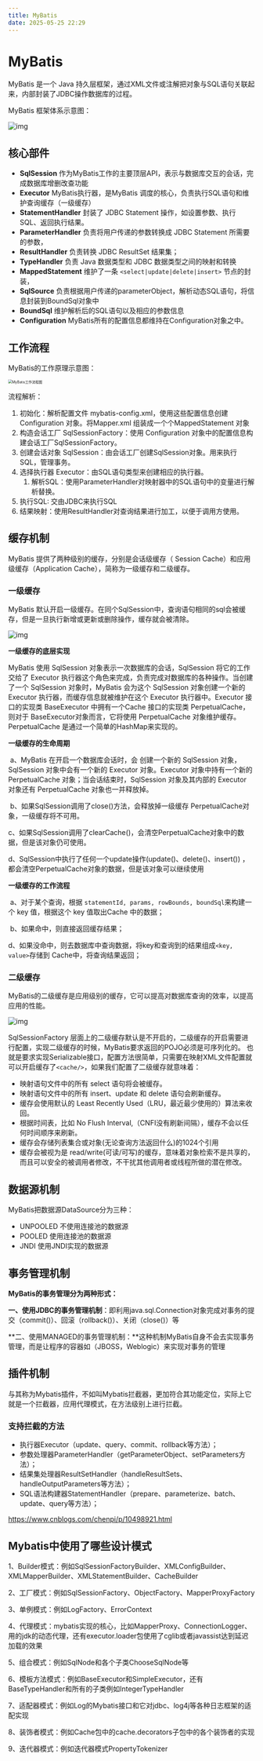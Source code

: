 ```yaml
---
title: MyBatis
date: 2025-05-25 22:29
---
```

# MyBatis

MyBatis 是一个 Java 持久层框架，通过XML文件或注解把对象与SQL语句关联起来，内部封装了JDBC操作数据库的过程。	

MyBatis 框架体系示意图：

![img](./assets/SouthEast.png)

## 核心部件

- **SqlSession** 作为MyBatis工作的主要顶层API，表示与数据库交互的会话，完成数据库增删改查功能
- **Executor** MyBatis执行器，是MyBatis 调度的核心，负责执行SQL语句和维护查询缓存（一级缓存）
- **StatementHandler**  封装了 JDBC Statement 操作，如设置参数、执行SQL、返回执行结果。
- **ParameterHandler**  负责将用户传递的参数转换成 JDBC Statement 所需要的参数，
- **ResultHandler**  负责转换 JDBC ResultSet 结果集；
- **TypeHandler** 负责 Java 数据类型和 JDBC 数据类型之间的映射和转换
- **MappedStatement**  维护了一条 `<select|update|delete|insert>` 节点的封装，
- **SqlSource** 负责根据用户传递的parameterObject，解析动态SQL语句，将信息封装到BoundSql对象中
- **BoundSql** 维护解析后的SQL语句以及相应的参数信息
- **Configuration** MyBatis所有的配置信息都维持在Configuration对象之中。

## 工作流程

MyBatis的工作原理示意图：

<img src="./assets/MyBatisWorkFlow.png" alt="MyBatis工作流程图" style="zoom:50%;" />

流程解析：
1. 初始化：解析配置文件 mybatis-config.xml，使用这些配置信息创建 Configuration 对象。将Mapper.xml 组装成一个个MappedStatement 对象
2. 构造会话工厂 SqlSessionFactory：使用 Configuration 对象中的配置信息构建会话工厂SqlSessionFactory。
3. 创建会话对象 SqlSession：由会话工厂创建SqlSession对象。用来执行SQL，管理事务。
4. 选择执行器 Executor：由SQL语句类型来创建相应的执行器。
   1. 解析SQL：使用ParameterHandler对映射器中的SQL语句中的变量进行解析替换。
5. 执行SQL:  交由JDBC来执行SQL
6. 结果映射：使用ResultHandler对查询结果进行加工，以便于调用方使用。

## 缓存机制

MyBatis 提供了两种级别的缓存，分别是会话级缓存（ Session Cache）和应用级缓存（Application Cache），简称为一级缓存和二级缓存。

### 一级缓存

MyBatis 默认开启一级缓存。在同个SqlSession中，查询语句相同的sql会被缓存，但是一旦执行新增或更新或删除操作，缓存就会被清除。

![img](./assets/1254583-20171026214546023-1354746770.png)

**一级缓存的底层实现**

MyBatis 使用 SqlSession 对象表示一次数据库的会话，SqlSession 将它的工作交给了 Executor 执行器这个角色来完成，负责完成对数据库的各种操作。当创建了一个 SqlSession 对象时，MyBatis 会为这个 SqlSession 对象创建一个新的 Executor 执行器，而缓存信息就被维护在这个 Executor 执行器中。Executor 接口的实现类 BaseExecutor 中拥有一个Cache 接口的实现类 PerpetualCache，则对于 BaseExecutor对象而言，它将使用 PerpetualCache 对象维护缓存。PerpetualCache 是通过一个简单的HashMap来实现的。



**一级缓存的生命周期**

​	a、MyBatis 在开启一个数据库会话时，会 创建一个新的 SqlSession 对象，SqlSession 对象中会有一个新的 Executor 对象。Executor 对象中持有一个新的 PerpetualCache 对象；当会话结束时，SqlSession 对象及其内部的 Executor 对象还有 PerpetualCache 对象也一并释放掉。

​	b、如果SqlSession调用了close()方法，会释放掉一级缓存 PerpetualCache对象，一级缓存将不可用。

​	c、如果SqlSession调用了clearCache()，会清空PerpetualCache对象中的数据，但是该对象仍可使用。

​	d、SqlSession中执行了任何一个update操作(update()、delete()、insert()) ，都会清空PerpetualCache对象的数据，但是该对象可以继续使用

**一级缓存的工作流程**

​	a、对于某个查询，根据 `statementId, params, rowBounds, boundSql`来构建一个 key 值，根据这个 key 值取出Cache 中的数据；

​	b、如果命中，则直接返回缓存结果；

​	d、如果没命中，则去数据库中查询数据，将key和查询到的结果组成`<key, value>`存储到 Cache中，将查询结果返回；

### 二级缓存

MyBatis的二级缓存是应用级别的缓存，它可以提高对数据库查询的效率，以提高应用的性能。

![img](./assets/1254583-20171029185910164-1823278112.png)

SqlSessionFactory 层面上的二级缓存默认是不开启的，二级缓存的开启需要进行配置，实现二级缓存的时候，MyBatis要求返回的POJO必须是可序列化的。 也就是要求实现Serializable接口，配置方法很简单，只需要在映射XML文件配置就可以开启缓存了`<cache/>`，如果我们配置了二级缓存就意味着：

- 映射语句文件中的所有 select 语句将会被缓存。
- 映射语句文件中的所有 insert、update 和 delete 语句会刷新缓存。
- 缓存会使用默认的 Least Recently Used（LRU，最近最少使用的）算法来收回。
- 根据时间表，比如 No Flush Interval,（CNFI没有刷新间隔），缓存不会以任何时间顺序来刷新。
- 缓存会存储列表集合或对象(无论查询方法返回什么)的1024个引用
- 缓存会被视为是 read/write(可读/可写)的缓存，意味着对象检索不是共享的，而且可以安全的被调用者修改，不干扰其他调用者或线程所做的潜在修改。

## 数据源机制

MyBatis把数据源DataSource分为三种：

* UNPOOLED   不使用连接池的数据源
* POOLED   使用连接池的数据源
* JNDI      使用JNDI实现的数据源

## 事务管理机制

**MyBatis的事务管理分为两种形式：**

**一、使用JDBC的事务管理机制**：即利用java.sql.Connection对象完成对事务的提交（commit()）、回滚（rollback()）、关闭（close()）等

**二、使用MANAGED的事务管理机制：**这种机制MyBatis自身不会去实现事务管理，而是让程序的容器如（JBOSS，Weblogic）来实现对事务的管理

## 插件机制

与其称为Mybatis插件，不如叫Mybatis拦截器，更加符合其功能定位，实际上它就是一个拦截器，应用代理模式，在方法级别上进行拦截。

### 支持拦截的方法

- 执行器Executor（update、query、commit、rollback等方法）；
- 参数处理器ParameterHandler（getParameterObject、setParameters方法）；
- 结果集处理器ResultSetHandler（handleResultSets、handleOutputParameters等方法）；
- SQL语法构建器StatementHandler（prepare、parameterize、batch、update、query等方法）；

https://www.cnblogs.com/chenpi/p/10498921.html

## Mybatis中使用了哪些设计模式

1、Builder模式：例如SqlSessionFactoryBuilder、XMLConfigBuilder、XMLMapperBuilder、XMLStatementBuilder、CacheBuilder

2、工厂模式：例如SqlSessionFactory、ObjectFactory、MapperProxyFactory

3、单例模式：例如LogFactory、ErrorContext

4、代理模式：mybatis实现的核心，比如MapperProxy、ConnectionLogger、用的jdk的动态代理，还有executor.loader包使用了cglib或者javassist达到延迟加载的效果

5、组合模式：例如SqlNode和各个子类ChooseSqlNode等

6、模板方法模式：例如BaseExecutor和SimpleExecutor，还有BaseTypeHandler和所有的子类例如IntegerTypeHandler

7、适配器模式：例如Log的Mybatis接口和它对jdbc、log4j等各种日志框架的适配实现

8、装饰者模式：例如Cache包中的cache.decorators子包中的各个装饰者的实现

9、迭代器模式：例如迭代器模式PropertyTokenizer

